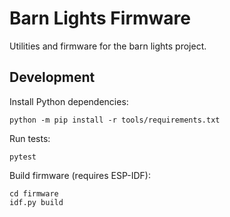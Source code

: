 # Barn Lights Firmware

Utilities and firmware for the barn lights project.

## Development

Install Python dependencies:

```
python -m pip install -r tools/requirements.txt
```

Run tests:

```
pytest
```

Build firmware (requires ESP-IDF):

```
cd firmware
idf.py build
```
